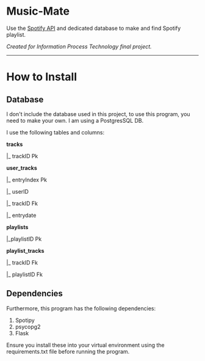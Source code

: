 # Music-Mate
Use the [Spotify API](https://developer.spotify.com/) and dedicated database to make and find Spotify playlist.

*Created for Information Process Technology final project.*

---
# How to Install

## Database
I don't include the database used in this project, to use this program, you need to make your own. I am using a PostgresSQL DB.

I use the following tables and columns:

**tracks**

|_ trackID Pk


**user_tracks**

|_ entryIndex Pk

|_ userID 

|_ trackID Fk

|_ entrydate


**playlists**

|_playlistID Pk
 
 
**playlist_tracks**

|_ trackID Fk

|_ playlistID Fk

## Dependencies
Furthermore, this program has the following dependencies:
1. Spotipy
2. psycopg2
3. Flask

Ensure you install these into your virtual environment using the requirements.txt file before running the program.
